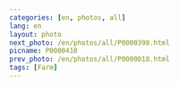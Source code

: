```yaml
---
categories: [en, photos, all]
lang: en
layout: photo
next_photo: /en/photos/all/P0000398.html
picname: P0000410
prev_photo: /en/photos/all/P0000018.html
tags: [Farm]
---
```

